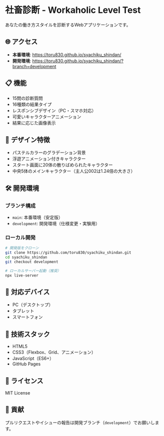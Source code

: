 # 社畜診断 - Workaholic Level Test

あなたの働き方スタイルを診断するWebアプリケーションです。

## 🌐 アクセス

- **本番環境**: https://toru830.github.io/syachiku_shindan/
- **開発環境**: https://toru830.github.io/syachiku_shindan/?branch=development

## 📋 機能

- 15問の診断質問
- 16種類の結果タイプ
- レスポンシブデザイン（PC・スマホ対応）
- 可愛いキャラクターアニメーション
- 結果に応じた画像表示

## 🎨 デザイン特徴

- パステルカラーのグラデーション背景
- 浮遊アニメーション付きキャラクター
- スタート画面に20体の散りばめられたキャラクター
- 中央5体のメインキャラクター（主人公002は1.24倍の大きさ）

## 🛠️ 開発環境

### ブランチ構成
- `main`: 本番環境（安定版）
- `development`: 開発環境（仕様変更・実験用）

### ローカル開発
```bash
# 開発版をクローン
git clone https://github.com/toru830/syachiku_shindan.git
cd syachiku_shindan
git checkout development

# ローカルサーバー起動（推奨）
npx live-server
```

## 📱 対応デバイス

- PC（デスクトップ）
- タブレット
- スマートフォン

## 🎯 技術スタック

- HTML5
- CSS3（Flexbox、Grid、アニメーション）
- JavaScript（ES6+）
- GitHub Pages

## 📄 ライセンス

MIT License

## 🤝 貢献

プルリクエストやイシューの報告は開発ブランチ（`development`）でお願いします。